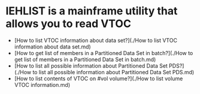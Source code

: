 # IEHLIST is a mainframe utility that allows you to read VTOC

* [How to list VTOC information about data set?](./How to list VTOC information about data set.md)
* [How to get list of members in a Partitioned Data Set in batch?](./How to get list of members in a Partitioned Data Set in batch.md)
* [How to list all possible information about Partitioned Data Set PDS?](./How to list all possible information about Partitioned Data Set PDS.md)
* [How to list contents of VTOC on #vol volume?](./How to list volume VTOC information.md)
